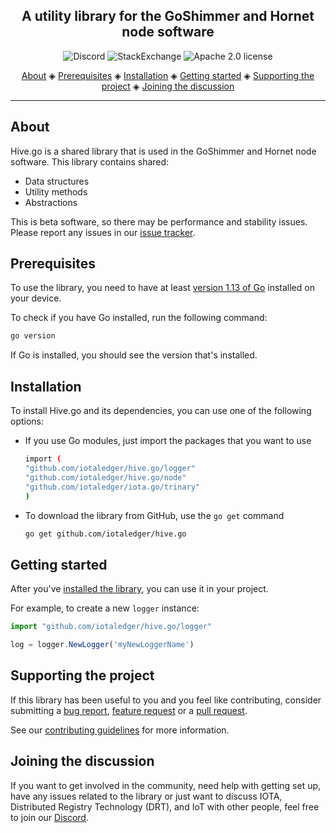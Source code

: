 <h2 align="center">A utility library for the GoShimmer and Hornet node software</h2>

<p align="center">
  <a href="https://discord.iota.org/" style="text-decoration:none;"><img src="https://img.shields.io/badge/Discord-9cf.svg?logo=discord" alt="Discord"></a>
    <a href="https://iota.stackexchange.com/" style="text-decoration:none;"><img src="https://img.shields.io/badge/StackExchange-9cf.svg?logo=stackexchange" alt="StackExchange"></a>
    <a href="https://github.com/iotaledger/hive.go/blob/master/LICENSE" style="text-decoration:none;"><img src="https://img.shields.io/github/license/iotaledger/hive.go.svg" alt="Apache 2.0 license"></a>
</p>
      
<p align="center">
  <a href="#about">About</a> ◈
  <a href="#prerequisites">Prerequisites</a> ◈
  <a href="#installation">Installation</a> ◈
  <a href="#getting-started">Getting started</a> ◈
  <a href="#supporting-the-project">Supporting the project</a> ◈
  <a href="#joining-the-discussion">Joining the discussion</a> 
</p>

---

## About

Hive.go is a shared library that is used in the GoShimmer and Hornet node software. This library contains shared:
* Data structures
* Utility methods
* Abstractions

This is beta software, so there may be performance and stability issues.
Please report any issues in our [issue tracker](https://github.com/iotaledger/hive.go/issues/new).

## Prerequisites

To use the library, you need to have at least [version 1.13 of Go](https://golang.org/doc/install) installed on your device.

To check if you have Go installed, run the following command:

```bash
go version
```

If Go is installed, you should see the version that's installed.

## Installation

To install Hive.go and its dependencies, you can use one of the following options:

* If you use Go modules, just import the packages that you want to use

    ```bash
    import (
    "github.com/iotaledger/hive.go/logger"
    "github.com/iotaledger/hive.go/node"
    "github.com/iotaledger/iota.go/trinary"
    )
    ```

* To download the library from GitHub, use the `go get` command

    ```bash
    go get github.com/iotaledger/hive.go
    ```

## Getting started

After you've [installed the library](#installation), you can use it in your project.

For example, to create a new `logger` instance:

```js
import "github.com/iotaledger/hive.go/logger"

log = logger.NewLogger('myNewLoggerName')
```

## Supporting the project

If this library has been useful to you and you feel like contributing, consider submitting a [bug report](https://github.com/iotaledger/hive.go/issues/new), [feature request](https://github.com/iotaledger/hive.go/issues/new) or a [pull request](https://github.com/iotaledger/hive.go/pulls/).

See our [contributing guidelines](.github/CONTRIBUTING.md) for more information.

## Joining the discussion

If you want to get involved in the community, need help with getting set up, have any issues related to the library or just want to discuss IOTA, Distributed Registry Technology (DRT), and IoT with other people, feel free to join our [Discord](https://discord.iota.org/).